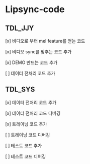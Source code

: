 # Lipsync-code

## TDL_JJY
[x] 비디오로 부터 mel feature를 얻는 코드

[x] 비디오 sync를 맞추는 코드 추가

[x] DEMO 만드는 코드 추가

[ ] 데이터 전처리 코드 추가

## TDL_SYS
[x] 데이터 전처리 코드 추가

[x] 데이터 전처리 코드 디버깅

[x] 트레이닝 코드 추가

[ ] 트레이닝 코드 디버깅

[ ] 테스트 코드 추가

[ ] 테스트 코드 디버깅
